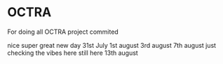 # OCTRA
For doing all OCTRA project
commited

nice
super
great
new day
31st July
1st august
3rd august
7th august
just checking the vibes here
still here
13th august
